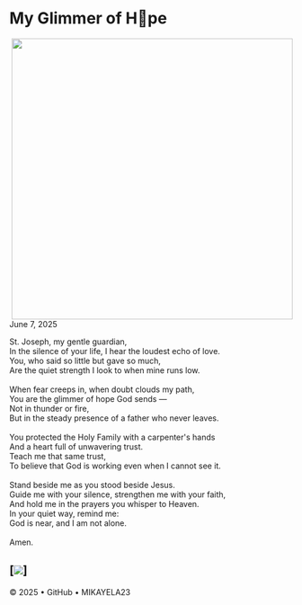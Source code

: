 # My Glimmer of H💚pe

<img src="https://images.squarespace-cdn.com/content/v1/5acea6725417fc059ddcc33f/1639444327892-YCWT3ZZ767H12IBMXTCW/Year+of+St+Joseph+-+bigger.JPG?format=1500w" align="right" height="500px" />

June 7, 2025

St. Joseph, my gentle guardian, <br>
In the silence of your life, I hear the loudest echo of love.<br>
You, who said so little but gave so much,<br>
Are the quiet strength I look to when mine runs low.<br>
<br>
When fear creeps in, when doubt clouds my path,<br>
You are the glimmer of hope God sends —<br>
Not in thunder or fire,<br>
But in the steady presence of a father who never leaves.<br>
<br>
You protected the Holy Family with a carpenter's hands<br>
And a heart full of unwavering trust.<br>
Teach me that same trust,<br>
To believe that God is working even when I cannot see it.<br>
<br>
Stand beside me as you stood beside Jesus.<br>
Guide me with your silence, strengthen me with your faith,<br>
And hold me in the prayers you whisper to Heaven.<br>
In your quiet way, remind me:<br>
God is near, and I am not alone.<br>
<br>
Amen. 


[![](https://img.shields.io/%E2%86%92-1f883d?style=github&labelColor=197935)]
---

&copy; 2025 &bull; GitHub &bull; MIKAYELA23
